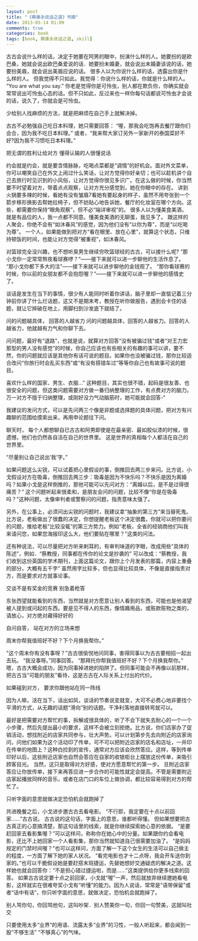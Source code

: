 ```yaml
---
layout: post
title: "《蔡康永说话之道》书摘"
date: 2013-05-14 01:09
comments: true
categories: book
tags: [book, 蔡康永说话之道, skill]
---
```


古古会说什么样的话，决定于她要在阿男的眼中，扮演什么样的人。她要扮的是欧巴桑，她就会说出欧巴桑爱说的话．她要扮未婚妻，就会说出未婚妻该说的话，她要扮美眉，就会说出美眉应说的话。
很多人以为你说什么样的话，透露出你是什么样的人。
但我觉得不只如此。我觉得：你说什么样的话，你就是什么样的人。 “You are what
you say.”
你老是觉得你是可怜虫，别人都在欺负你，你确实就会常常说出可怜虫心态的话。但不只如此，反过来也一样你每句话都说可怜虫才会说的话，说久了，你就会是可怜虫。

 
<!--more-->
少给别人找麻烦的方法，就是把麻烦在自己手上就解决掉。

古古不必勉强自己吃日本料理，她只需要回答：
“喔，那我会吃饱再去餐厅跟你们会合，因为我不吃日本料理。”
或者，“我来帮大家订另外一家新开的泰国菜好不好?因为我不习惯吃日本料理。”

 

把无谓的胜利让给对方 懂得认输的人很懂说话 

约会就是约会，就是要含情脉脉，吃喝点菜都是“调情”的好机会。面对外文菜单，你可以嘲笑自己在外文上闹过什么笑话，让对方觉得你好亲切；也可以趁机讲个自己去旅行时见识到的小风俗，让对方觉得你很见多识广。在这么做的时候，你当然要不时望着对方，带着点点观察，让对方充分感觉到，她在你眼中的存在。
讲到火锅要多辣的时候，看她有没有皱眉7看她有要起身的样子，虽然不用夸张到一个箭步移形换影去帮她拉椅子，但不妨贴心地告诉她，餐厅的化妆室在哪个方向。这些，都需要你保持“眼角观察”，但不必“端详审视”的。
很多人以为懂美食美酒，就是有品位的人，我一点都不同意。懂美食美酒的无聊蛋，我见多了。
跟这样的人聚会，你绝不会有“如沐春风”的感觉，因为他们没有“以你为尊”，而是“以吃喝为尊”。
一个人，如果能做到把对方“看在眼里、放在心里”，就算这个状态，只维持顿饭的时间，也能让对方觉得“被重视”，如沐春风。

 

对篮球完全没兴趣，也不想听臭男生继续穷吹篮球经的古古，可以接什么呢?
“那小戈你一定常常熬夜看球赛啰？”——接下来就可以进一步聊他的生活作息了。
“那小戈你都下多大的注”——接下来就可以进步聊他的金钱观了。
“那你看球赛的时候，你以前的女朋友都不会抱怨喔？”——接下来就可以进一步聊他的感情史了。

谈话是发生在当下的事情，很少有人能同时听着你讲话，脑子里却一直惦记着三分钟前你讲了什么烂话题，这又不是期末考，教授在听你做报告，遇到会卡住的话题，就让它摔破在地上，用脚扫到沙发底下就结了。

 

问的问题越具体， 回答的人越省力
问的问题越具体，回答的人越省力。回答的人越省力，他就越有力气和你聊下去。

问问题，最好有“退路”，也就是说，就算对方回答“没有被骗过钱”或者“对王力宏那型的男人没有感觉”的时候，你自己应该也有些相关的有趣的事可以讲，要不然，你的问题就应该是其他你有话可说的题目。如果你也没被骗过钱，那你比较适合改问“你旅行时会乱买东西”或“有没有搭错车过”等等你自己也有故事可说的题目。

喜欢什么样的国家、男生、衣服…”
这种题目，其实也很不错，起码是很友善、也很安全的问题，但这类问题需要对方做一番归纳整理的工作，有点费对方的脑力。万一对方不擅于归纳整理，或刚好没力气动脑筋时，她可能就会回答-“

我建议的发问方式，可以是先问两三个像是非题或选择题的具体问题，把对方有兴趣聊的范围给摸索出来，再用申论题往下问。

 

聊天时，
每个人都想聊自已古古和阿男即使是在最亲密、最如胶似漆的时候，很遗憾，他们也仍然各自活在自己的世界里。
这是世界的真相每个人都活在自己的世界里。

“尽量别让自己说出‘我’字。”

 

如果问题这么尖锐，可以试着把心里假设的事，倒推回去两三步来问。比方说，小戈假设对方在吸毒，倒推回去两三步：吸毒是因为不快乐吗？不快乐是因为离婚吗？如果小戈是这样倒推的，那他可能可以先问对方：“离婚以后，是不是过得很痛苦？”
这个问题听起来很柔和，是朋友会问的问题，比较不像“你是在吸毒吗？”这种问题，太像审判者或警察问的问题，指责意味太强了。

另外，在公事上，必须问出尖锐的问题时，我建议拿“抽象的第三方”来当替死鬼。
比方说，老板做出了很蠢的决定，你想提醒老板这个决定很蠢，你就可以把你要问的问题，推给老板“比较没辄”的第三方势力。例如“老板，全省的经销商他们叫我来请问您，如果您海报印这么大，他们要贴在哪里？”这类的问法。

还有种说法，可以尽量把对方听来剌耳的，有审判味道的字眼，改成用些“具体的陈述”，例如．“蔡教授，同事都在传你的论文是抄袭的”
可以改成：“蔡教授，我们收到这份英国的学术期刊，上面这篇论文，跟你上个月发表的那篇，内容上重叠的部分，大概有五千字”
虽然用字比较多，但也显得比较具体，不像是直接指责对方，而是要求对方就事论事。

 

交谈不是有奖金的竞赛 别急着枪答

东张西望就能看到的东西，当然就是对方愿意让别人看到的东西，可能也是他渴望被人提到或问起的东西。要是见不得人的东西，像情趣用品，或赃款赃物之类的，请放心，对方绝对藏得好好的

 

自问自答， 站在对方的立场来想

周末你帮我值班好不好？下个月换我帮你。”

"这个周末你有没有事呀？”古古很愉悦地问同事，害得同事以为古古要相招一起出去玩。
“我没事呀。”同事回答。 “那拜托你帮我值班好不好？下个月换我帮你。”
嗯，古古大概会成功，因为同事掉进她的陷阱了。但同事可能会不再像以前那样，把古古当“可能的朋友”看待，这是古古在人际关系上付出的代价。

 

如果碰到对方， 要求你跟他站在同一阵线

因为人嘛，活在当下，话出如风，谈话的节奏说变就变，大可不必费心地非要找个平滑的方式，从无趣的话题“滑向”别的话题。干净利落地直接转弯就可以。

 

最好是把需要对方帮忙的事，拆解成很具体的，听了不会下就失去耐心的一个一个小步骤，然后先提出最小的要求，这样不会被立刻拒绝。比方说，你们店家办了促销活动，想找附近的店家共同参与，壮大声势。可以计划第步先去向附近的店家询问，问他们如果为这个活动印了传单，可不可以把附近店家的店名和店址，一并印在传单的地图上？这种白捡到的宣传，通常对方应该会欣然答应。这样，等到传单印好以后，这些附近店家也自然会答应在自家的收银柜台上摆放这份传单，来吸引顾客目光。
当然，这只是取得对方好感，使对方愿意帮忙的第一步。
旦附近店家答应让你放传单，接下来再答应进一步合作的可能性就定会提高。不管是需要附近店家起播放同样的音乐，或者在店门口的车位上做协调，都比较容易得到对方的帮忙了。

 

只听字面的意思就做决定恐怕机会就跑掉了

共进晚餐之后，小戈进步邀古古去看电影。
“不行耶，我定要在十点以前回家……”古古说。
古古说的这句话，字面上的意思，谁都听得懂。
但如果想要把古古真正的心意搞清楚，那这句话里的线索，就是你继续探索她心意的依据。
“是要赶回家去看影集喔？”可以这样问，称称你在她心中的分量。如果跟你约会看电影，还比不上她回家一个人看影集，那你当然就知道自己很需要加油了。
“是妈妈规定的门禁时间喔？”也可以这样问，方面了解一下这个女生的生活可以自己做主的程度，一方面了解下她的家人状况。
“看完电影也才十二点呀，我会开车送你到家的。”也可以干脆假设她是要赶搭末班捷运，先替她想好交通疑虑的解决之道。这样她也就会回答你：“不是担心错过捷运啦，而是……”这类提供给你更多线索的回答。
如果古古说定要十点之前回家，小戈就“喔”一声，然后就放弃继续邀她看电影，这样就实在很难夸奖小戈有“听懂”的能力。因为人说话，常常是“语带保留”或者“话中有话”，你只听字面的意思，就做决定，恐怕机会就跑掉了。

 

别人骂你句，你回骂他句，这叫吵架．别人赞美你一句，你回一句赞美，这就叫社交

 

只要使用太多“业界”的用语、流露太多“业界”的习性，一般人听起来，都会闻到一股“不够生活”
“不够真心”的气味。
